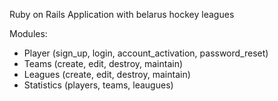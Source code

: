 Ruby on Rails Application with belarus hockey leagues

Modules:
- Player (sign_up, login, account_activation, password_reset)
- Teams (create, edit, destroy, maintain)
- Leagues (create, edit, destroy, maintain)
- Statistics (players, teams, leaugues)